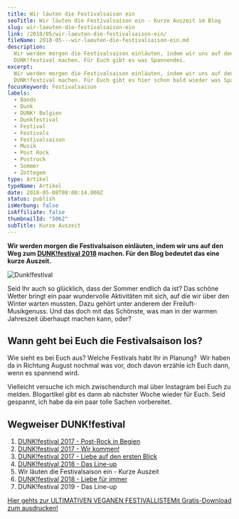 ```yaml
---
title: Wir läuten die Festivalsaison ein
seoTitle: Wir läuten die Festivalsaison ein - Kurze Auszeit im Blog
slug: wir-laeuten-die-festivalsaison-ein
link: /2018/05/wir-laeuten-die-festivalsaison-ein/
fileName: 2018-05---wir-laeuten-die-festivalsaison-ein.md
description:
  Wir werden morgen die Festivalsaison einläuten, indem wir uns auf den Weg zum
  DUNK!festival machen. Für Euch gibt es was Spannendes.
excerpt:
  Wir werden morgen die Festivalsaison einläuten, indem wir uns auf den Weg zum
  DUNK!festival machen. Für Euch gibt es hier schon bald wieder was Spannendes.
focusKeyword: Festivalsaison
labels:
  - Bands
  - Dunk
  - DUNK! Belgien
  - Dunkfestival
  - Festival
  - Festivals
  - Festivalsaison
  - Musik
  - Post Rock
  - Postrock
  - Sommer
  - Zottegem
type: Artikel
typeName: Artikel
date: 2018-05-08T08:00:14.000Z
status: publish
isWerbung: false
isAffiliate: false
thumbnailId: "5062"
subTitle: Kurze Auszeit
---
```


<strong>Wir werden morgen die Festivalsaison einläuten, indem wir uns auf den
Weg zum
<a href="http://cardamonchai.com/2018/04/dunkfest-2018-wir-kommen/">DUNK!festival
2018</a> machen. Für den Blog bedeutet das eine kurze Auszeit.</strong>

![Dunk!festival](http://cardamonchai.com/wp-content/uploads/2017/06/34984028381_15860917b1_k-640x426.jpg)

Seid Ihr auch so glücklich, dass der Sommer endlich da ist? Das schöne Wetter
bringt ein paar wundervolle Aktivitäten mit sich, auf die wir über den Winter
warten mussten. Dazu gehört unter anderem der Freiluft-Musikgenuss. Und das doch
mit das Schönste, was man in der warmen Jahreszeit überhaupt machen kann, oder?

## Wann geht bei Euch die Festivalsaison los?

Wie sieht es bei Euch aus? Welche Festivals habt Ihr in Planung?  Wir haben da
in Richtung August nochmal was vor, doch davon erzähle ich Euch dann, wenn es
spannend wird.

Vielleicht versuche ich mich zwischendurch mal über Instagram bei Euch zu
melden. Blogartikel gibt es dann ab nächster Woche wieder für Euch. Seid
gespannt, ich habe da ein paar tolle Sachen vorbereitet.

## Wegweiser DUNK!festival

<ol>
    <li><a href="http://cardamonchai.com/2017/02/dunkfestival-2016-wir-sind-auch-dabei/">DUNK!festival 2017 - Post-Rock in Begien</a></li>
    <li><a href="http://cardamonchai.com/2017/05/dunkfestival-2017-es-geht-los/">DUNK!festival 2017 - Wir kommen!</a></li>
    <li><a href="http://cardamonchai.com/2017/06/dunk-festival-2017-eindruecke-und-bilder/">DUNK!festival 2017 - Liebe auf den ersten Blick</a></li>
    <li><a href="http://cardamonchai.com/2018/04/dunkfest-2018-wir-kommen/">DUNK!festival 2018 - Das Line-up</a></li>
    <li>Wir läuten die Festivalsaison ein - Kurze Auszeit</li>
    <li><a href="http://cardamonchai.com/2018/05/dunkfestival-2018-postrock-liebe-fuer-immer/">DUNK!festival 2018 - Liebe für immer</a></li>
    <li>DUNK!festival 2019 - Das Line-up</li>
</ol>

<a class="banner banner-green" href="/2015/03/die-ultimative-vegane-festivalliste"><span class="head">Hier
gehts zur ULTIMATIVEN VEGANEN FESTIVALLISTE</span><span class="text">Mit
Gratis-Download zum ausdrucken!</span></a>
